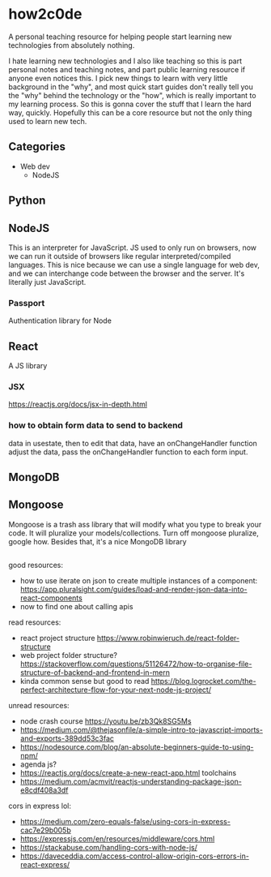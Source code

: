 # how2c0de
A personal teaching resource for helping people start learning new technologies from absolutely nothing.

I hate learning new technologies and I also like teaching so this is part personal notes and teaching notes, and part public learning resource if anyone even notices this. I pick new things to learn with very little background in the "why", and most quick start guides don't really tell you the "why" behind the technology or the "how", which is really important to my learning process. So this is gonna cover the stuff that I learn the hard way, quickly. Hopefully this can be a core resource but not the only thing used to learn new tech.

## Categories
  - Web dev
    - NodeJS

## Python

## NodeJS
This is an interpreter for JavaScript. JS used to only run on browsers, now we can run it outside of browsers like regular interpreted/compiled languages. This is nice because we can use a single language for web dev, and we can interchange code between the browser and the server.
It's literally just JavaScript. 

### Passport
Authentication library for Node

## React
A JS library 

### JSX
https://reactjs.org/docs/jsx-in-depth.html

### how to obtain form data to send to backend
data in usestate, then to edit that data, have an onChangeHandler function adjust the data, pass the onChangeHandler function to each form input.

## MongoDB

## Mongoose
Mongoose is a trash ass library that will modify what you type to break your code. It will pluralize your models/collections. Turn off mongoose pluralize, google how. 
Besides that, it's a nice MongoDB library

##
good resources: 
- how to use iterate on json to create multiple instances of a component: https://app.pluralsight.com/guides/load-and-render-json-data-into-react-components
- now to find one about calling apis

read resources:
- react project structure https://www.robinwieruch.de/react-folder-structure
- web project folder structure? https://stackoverflow.com/questions/51126472/how-to-organise-file-structure-of-backend-and-frontend-in-mern
- kinda common sense but good to read https://blog.logrocket.com/the-perfect-architecture-flow-for-your-next-node-js-project/

unread resources:
- node crash course https://youtu.be/zb3Qk8SG5Ms
- https://medium.com/@thejasonfile/a-simple-intro-to-javascript-imports-and-exports-389dd53c3fac
- https://nodesource.com/blog/an-absolute-beginners-guide-to-using-npm/
- agenda js?
- https://reactjs.org/docs/create-a-new-react-app.html toolchains
- https://medium.com/acmvit/reactjs-understanding-package-json-e8cdf408a3df

cors in express lol:
- https://medium.com/zero-equals-false/using-cors-in-express-cac7e29b005b
- https://expressjs.com/en/resources/middleware/cors.html
- https://stackabuse.com/handling-cors-with-node-js/
- https://daveceddia.com/access-control-allow-origin-cors-errors-in-react-express/
